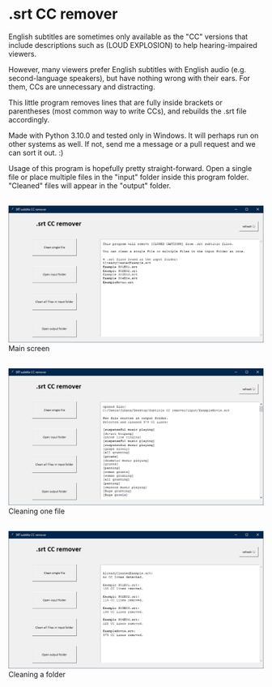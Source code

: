 # .srt CC remover
English subtitles are sometimes only available as the "CC" versions that include descriptions such as (LOUD EXPLOSION) to help hearing-impaired viewers. 

However, many viewers prefer English subtitles with English audio (e.g. second-language speakers), but have nothing wrong with their ears. For them, CCs are unnecessary and distracting.

This little program removes lines that are fully inside brackets or parentheses (most common way to write CCs), and rebuilds the .srt file accordingly.

Made with Python 3.10.0 and tested only in Windows. It will perhaps run on other systems as well. If not, send me a message or a pull request and we can sort it out. :)

Usage of this program is hopefully pretty straight-forward. Open a single file or place multiple files in the "input" folder inside this program folder. "Cleaned" files will appear in the "output" folder.

&nbsp;
![screenshot](https://github.com/Byproduct/srt_cc_remover/blob/main/screenshots/ccremover1.png)
Main screen

&nbsp;
![screenshot](https://github.com/Byproduct/srt_cc_remover/blob/main/screenshots/ccremover2.png)
Cleaning one file

&nbsp;
![screenshot](https://github.com/Byproduct/srt_cc_remover/blob/main/screenshots/ccremover3.png)
Cleaning a folder
